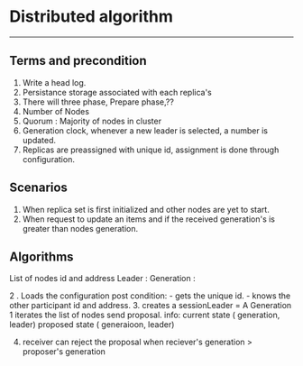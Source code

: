 # Distributed algorithm
---

## Terms and precondition  

1. Write a head log.
2. Persistance storage associated with each replica's
3. There will three phase, Prepare phase,??
4. Number of Nodes
5. Quorum : Majority of nodes in cluster
6. Generation clock, whenever a new leader is selected, a number is updated. 
7. Replicas are preassigned with unique id, assignment is done through configuration.

## Scenarios

 1. When replica set is first initialized and other nodes are yet to start.
 2. When request to update an items and if the received generation's is greater than nodes generation.

## Algorithms
  
  List of nodes id and address 
  Leader :
  Generation :

 2 . Loads the configuration 
      post condition: 
      - gets the unique id.
      - knows the other participant id and address.
 3. creates a sessionLeader = A 
    Generation 1
    iterates the list of nodes 
      send proposal.
        info: current state ( generation, leader)
              proposed state ( generaioon, leader)

 4. receiver can reject the proposal 
     when reciever's generation > proposer's generation
